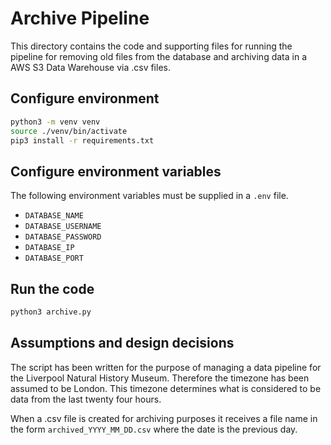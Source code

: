# Archive Pipeline

This directory contains the code and supporting files for running the pipeline for removing old files from the database and archiving data in a AWS S3 Data Warehouse via .csv files.

## Configure environment

```sh
python3 -m venv venv
source ./venv/bin/activate
pip3 install -r requirements.txt
```

## Configure environment variables

The following environment variables must be supplied in a `.env` file.

- `DATABASE_NAME`
- `DATABASE_USERNAME`
- `DATABASE_PASSWORD`
- `DATABASE_IP`
- `DATABASE_PORT`


## Run the code

```sh
python3 archive.py
```

## Assumptions and design decisions

The script has been written for the purpose of managing a data pipeline for the Liverpool Natural History Museum. Therefore the timezone has been assumed to be London. This timezone determines what is considered to be data from the last twenty four hours.

When a .csv file is created for archiving purposes it receives a file name in the form `archived_YYYY_MM_DD.csv` where the date is the previous day.